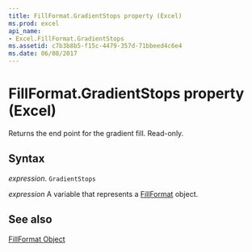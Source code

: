 ```yaml
---
title: FillFormat.GradientStops property (Excel)
ms.prod: excel
api_name:
- Excel.FillFormat.GradientStops
ms.assetid: c7b3b8b5-f15c-4479-357d-71bbeed4c6e4
ms.date: 06/08/2017
---
```



# FillFormat.GradientStops property (Excel)

Returns the end point for the gradient fill. Read-only.


## Syntax

_expression_. `GradientStops`

_expression_ A variable that represents a [FillFormat](Excel.FillFormat.md) object.


## See also


[FillFormat Object](Excel.FillFormat.md)

